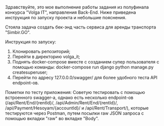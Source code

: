Здравствуйте, это мое выполнение работы задания из полуфинала конкурса "Volga IT", направления Back-End. Ниже приведена инструкция по запуску проекта и небольшие пояснения.

Стояла задача создать бек-энд часть сервиса для аренды транспорта "Simbir.GO".

Инструкция по запуску:
1) Клонировать репозиторий;
2) Перейти в директорию volga_it;
3) Поднять docker-compose вместе с созданием супер пользователя с помощью команды: docker-compose run django python manage.py createsuperuser;
4) Перейти по адресу 127.0.0.0/swagger/ для более удобного теста API endpoint-ов.

Пометки по тесту приложения:
Советую тестировать с помощью встроенного swagger-а, однако есть несколько endpoint-ов (/api/Rent/End/{rentId}/, /api/Admin/Rent/End/{rentId}/, /api/Payment/Hesoyam/{accountId}/ и /api/Rent/Transport/), которые тестируются через Postman, путем посылки raw JSON запроса с помощью вкладки "raw" во вкладке "Body".
